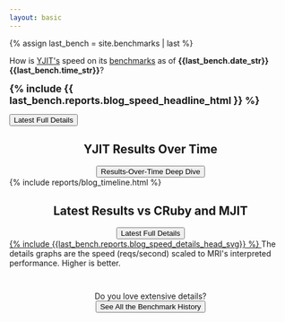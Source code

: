 ```yaml
---
layout: basic
---
```


{% assign last_bench = site.benchmarks | last %}

<div class="headline-box">

<p>
How is <a href="https://github.com/Shopify/yjit">YJIT's</a> speed on its <a href="https://github.com/Shopify/yjit-bench">benchmarks</a> as of <strong>{{last_bench.date_str}} {{last_bench.time_str}}</strong>?
</p>

<span style="font-weight: bold; font-size: 125%">{% include {{ last_bench.reports.blog_speed_headline_html }} %}</span>

<div class="headline-button">
  <a href="{{ last_bench.url | relative_url }}"><button>Latest Full Details</button></a>
</div>
</div>

<h2 style="text-align: center;">YJIT Results Over Time</h2>

<div style="text-align: center;">
  <a href="{{ "timeline-deep" | relative_url }}"><button>Results-Over-Time Deep Dive</button></a>
</div>

<div class="timeline_report">
{% include reports/blog_timeline.html %}
</div>

<h2 style="text-align: center;">Latest Results vs CRuby and MJIT</h2>

<div style="text-align: center;">
  <a href="{{ last_bench.url | relative_url }}"><button>Latest Full Details</button></a>
</div>

<div>
<a href="{{ last_bench.url | relative_url }}">
{% include {{last_bench.reports.blog_speed_details_head_svg}} %}
</a>
The details graphs are the speed (reqs/second) scaled to MRI's interpreted performance. Higher is better.
</div>

<p style="text-align: center; margin-top: 3em;">
  Do you love extensive details? <br/>
  <a href="{{ "history" | relative_url }}"> <button>See All the Benchmark History</button></a>
</p>

<script>
  document.querySelectorAll("svg [data-tooltip]").forEach(function (elt) {
    elt.addEventListener("mousemove", (e) => { showSVGTooltip(e, e.target.getAttribute("data-tooltip")); });
  });
  document.querySelectorAll("svg [data-tooltip]").forEach(function (elt) {
    elt.addEventListener("mouseout", (e) => { hideSVGTooltip(); });
  });
</script>
